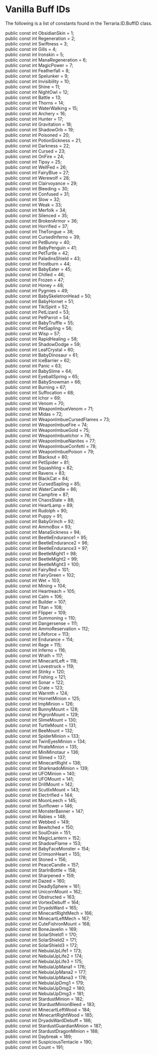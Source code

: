 # Vanilla Buff IDs

The following is a list of constants found in the Terraria.ID.BuffID class.

public const int ObsidianSkin = 1;  
public const int Regeneration = 2;  
public const int Swiftness = 3;  
public const int Gills = 4;  
public const int Ironskin = 5;  
public const int ManaRegeneration = 6;  
public const int MagicPower = 7;  
public const int Featherfall = 8;  
public const int Spelunker = 9;  
public const int Invisibility = 10;  
public const int Shine = 11;  
public const int NightOwl = 12;  
public const int Battle = 13;  
public const int Thorns = 14;  
public const int WaterWalking = 15;  
public const int Archery = 16;  
public const int Hunter = 17;  
public const int Gravitation = 18;  
public const int ShadowOrb = 19;  
public const int Poisoned = 20;  
public const int PotionSickness = 21;  
public const int Darkness = 22;  
public const int Cursed = 23;  
public const int OnFire = 24;  
public const int Tipsy = 25;  
public const int WellFed = 26;  
public const int FairyBlue = 27;  
public const int Werewolf = 28;  
public const int Clairvoyance = 29;  
public const int Bleeding = 30;  
public const int Confused = 31;  
public const int Slow = 32;  
public const int Weak = 33;  
public const int Merfolk = 34;  
public const int Silenced = 35;  
public const int BrokenArmor = 36;  
public const int Horrified = 37;  
public const int TheTongue = 38;  
public const int CursedInferno = 39;  
public const int PetBunny = 40;  
public const int BabyPenguin = 41;  
public const int PetTurtle = 42;  
public const int PaladinsShield = 43;  
public const int Frostburn = 44;  
public const int BabyEater = 45;  
public const int Chilled = 46;  
public const int Frozen = 47;  
public const int Honey = 48;  
public const int Pygmies = 49;  
public const int BabySkeletronHead = 50;  
public const int BabyHornet = 51;  
public const int TikiSpirit = 52;  
public const int PetLizard = 53;  
public const int PetParrot = 54;  
public const int BabyTruffle = 55;  
public const int PetSapling = 56;  
public const int Wisp = 57;  
public const int RapidHealing = 58;  
public const int ShadowDodge = 59;  
public const int LeafCrystal = 60;  
public const int BabyDinosaur = 61;  
public const int IceBarrier = 62;  
public const int Panic = 63;  
public const int BabySlime = 64;  
public const int EyeballSpring = 65;  
public const int BabySnowman = 66;  
public const int Burning = 67;  
public const int Suffocation = 68;  
public const int Ichor = 69;  
public const int Venom = 70;  
public const int WeaponImbueVenom = 71;  
public const int Midas = 72;  
public const int WeaponImbueCursedFlames = 73;  
public const int WeaponImbueFire = 74;  
public const int WeaponImbueGold = 75;  
public const int WeaponImbueIchor = 76;  
public const int WeaponImbueNanites = 77;  
public const int WeaponImbueConfetti = 78;  
public const int WeaponImbuePoison = 79;  
public const int Blackout = 80;  
public const int PetSpider = 81;  
public const int Squashling = 82;  
public const int Ravens = 83;  
public const int BlackCat = 84;  
public const int CursedSapling = 85;  
public const int WaterCandle = 86;  
public const int Campfire = 87;  
public const int ChaosState = 88;  
public const int HeartLamp = 89;  
public const int Rudolph = 90;  
public const int Puppy = 91;  
public const int BabyGrinch = 92;  
public const int AmmoBox = 93;  
public const int ManaSickness = 94;  
public const int BeetleEndurance1 = 95;  
public const int BeetleEndurance2 = 96;  
public const int BeetleEndurance3 = 97;  
public const int BeetleMight1 = 98;  
public const int BeetleMight2 = 99;  
public const int BeetleMight3 = 100;  
public const int FairyRed = 101;  
public const int FairyGreen = 102;  
public const int Wet = 103;  
public const int Mining = 104;  
public const int Heartreach = 105;  
public const int Calm = 106;  
public const int Builder = 107;  
public const int Titan = 108;  
public const int Flipper = 109;  
public const int Summoning = 110;  
public const int Dangersense = 111;  
public const int AmmoReservation = 112;  
public const int Lifeforce = 113;  
public const int Endurance = 114;  
public const int Rage = 115;  
public const int Inferno = 116;  
public const int Wrath = 117;  
public const int MinecartLeft = 118;  
public const int Lovestruck = 119;  
public const int Stinky = 120;  
public const int Fishing = 121;  
public const int Sonar = 122;  
public const int Crate = 123;  
public const int Warmth = 124;  
public const int HornetMinion = 125;  
public const int ImpMinion = 126;  
public const int BunnyMount = 128;  
public const int PigronMount = 129;  
public const int SlimeMount = 130;  
public const int TurtleMount = 131;  
public const int BeeMount = 132;  
public const int SpiderMinion = 133;  
public const int TwinEyesMinion = 134;  
public const int PirateMinion = 135;  
public const int MiniMinotaur = 136;  
public const int Slimed = 137;  
public const int MinecartRight = 138;  
public const int SharknadoMinion = 139;  
public const int UFOMinion = 140;  
public const int UFOMount = 141;  
public const int DrillMount = 142;  
public const int ScutlixMount = 143;  
public const int Electrified = 144;  
public const int MoonLeech = 145;  
public const int Sunflower = 146;  
public const int MonsterBanner = 147;  
public const int Rabies = 148;  
public const int Webbed = 149;  
public const int Bewitched = 150;  
public const int SoulDrain = 151;  
public const int MagicLantern = 152;  
public const int ShadowFlame = 153;  
public const int BabyFaceMonster = 154;  
public const int CrimsonHeart = 155;  
public const int Stoned = 156;  
public const int PeaceCandle = 157;  
public const int StarInBottle = 158;  
public const int Sharpened = 159;  
public const int Dazed = 160;  
public const int DeadlySphere = 161;  
public const int UnicornMount = 162;  
public const int Obstructed = 163;  
public const int VortexDebuff = 164;  
public const int DryadsWard = 165;  
public const int MinecartRightMech = 166;  
public const int MinecartLeftMech = 167;  
public const int CuteFishronMount = 168;  
public const int BoneJavelin = 169;  
public const int SolarShield1 = 170;  
public const int SolarShield2 = 171;  
public const int SolarShield3 = 172;  
public const int NebulaUpLife1 = 173;  
public const int NebulaUpLife2 = 174;  
public const int NebulaUpLife3 = 175;  
public const int NebulaUpMana1 = 176;  
public const int NebulaUpMana2 = 177;  
public const int NebulaUpMana3 = 178;  
public const int NebulaUpDmg1 = 179;  
public const int NebulaUpDmg2 = 180;  
public const int NebulaUpDmg3 = 181;  
public const int StardustMinion = 182;  
public const int StardustMinionBleed = 183;  
public const int MinecartLeftWood = 184;  
public const int MinecartRightWood = 185;  
public const int DryadsWardDebuff = 186;  
public const int StardustGuardianMinion = 187;  
public const int StardustDragonMinion = 188;  
public const int Daybreak = 189;  
public const int SuspiciousTentacle = 190;  
public const int Count = 191;